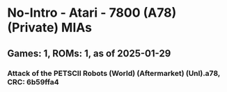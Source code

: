 # No-Intro - Atari - 7800 (A78) (Private) MIAs
## Games: 1, ROMs: 1, as of 2025-01-29
### Attack of the PETSCII Robots (World) (Aftermarket) (Unl).a78, CRC: 6b59ffa4
